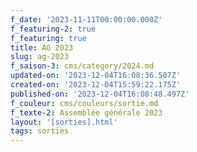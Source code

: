 ```yaml
---
f_date: '2023-11-11T00:00:00.000Z'
f_featuring-2: true
f_featuring: true
title: AG 2023
slug: ag-2023
f_saison-3: cms/category/2024.md
updated-on: '2023-12-04T16:08:36.507Z'
created-on: '2023-12-04T15:59:22.175Z'
published-on: '2023-12-04T16:08:48.497Z'
f_couleur: cms/couleurs/sortie.md
f_texte-2: Assemblée générale 2023
layout: '[sorties].html'
tags: sorties
---
```



